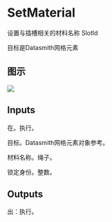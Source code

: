 # SetMaterial

设置与插槽相关的材料名称 SlotId

目标是Datasmith网格元素

## 图示

![]($-20221218-18385811.png)

## Inputs

在。执行。

目标。Datasmith网格元素对象参考。

材料名称。绳子。

锁定身份。整数。  

## Outputs

出：执行。
